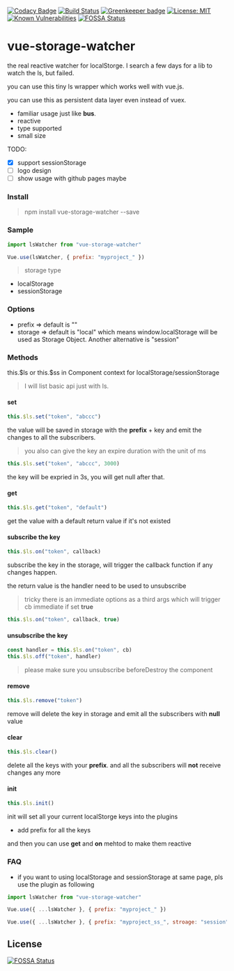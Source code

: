 [![Codacy Badge](https://api.codacy.com/project/badge/Grade/3b39774059a445f19dcccc5d5ba01a23)](https://app.codacy.com/app/dreambo8563/vue-storage-watcher?utm_source=github.com&utm_medium=referral&utm_content=dreambo8563/vue-storage-watcher&utm_campaign=Badge_Grade_Dashboard)
[![Build Status](https://travis-ci.com/dreambo8563/vue-storage-watcher.svg?branch=master)](https://travis-ci.com/dreambo8563/vue-storage-watcher) [![Greenkeeper badge](https://badges.greenkeeper.io/dreambo8563/vue-storage-watcher.svg)](https://greenkeeper.io/)
[![License: MIT](https://img.shields.io/badge/License-MIT-yellow.svg)](https://opensource.org/licenses/MIT)
[![Known Vulnerabilities](https://snyk.io/test/github/dreambo8563/vue-storage-watcher/badge.svg?targetFile=package.json)](https://snyk.io/test/github/dreambo8563/vue-storage-watcher?targetFile=package.json)
[![FOSSA Status](https://app.fossa.io/api/projects/git%2Bgithub.com%2Fdreambo8563%2Fvue-storage-watcher.svg?type=shield)](https://app.fossa.io/projects/git%2Bgithub.com%2Fdreambo8563%2Fvue-storage-watcher?ref=badge_shield)

# vue-storage-watcher

the real reactive watcher for localStorge.
I search a few days for a lib to watch the ls, but failed.

you can use this tiny ls wrapper which works well with vue.js.

you can use this as persistent data layer even instead of vuex.

- familiar usage just like **bus**.
- reactive
- type supported
- small size

TODO:

- [x] support sessionStorage
- [ ] logo design
- [ ] show usage with github pages maybe

### Install

> npm install vue-storage-watcher --save

### Sample

```js
import lsWatcher from "vue-storage-watcher"

Vue.use(lsWatcher, { prefix: "myproject_" })
```

> storage type

- localStorage
- sessionStorage

### Options

- prefix => default is ""
- storage => default is "local" which means window.localStorage will be used as Storage Object. Another alternative is "session"

### Methods

this.\$ls or this.\$ss in Component context for localStorage/sessionStorage

> I will list basic api just with ls.

#### set

```js
this.$ls.set("token", "abccc")
```

the value will be saved in storage with the **prefix** + key
and emit the changes to all the subscribers.

> you also can give the key an expire duration with the unit of ms

```js
this.$ls.set("token", "abccc", 3000)
```

the key will be expried in 3s, you will get null after that.

#### get

```js
this.$ls.get("token", "default")
```

get the value with a default return value if it's not existed

#### subscribe the key

```js
this.$ls.on("token", callback)
```

subscribe the key in the storage, will trigger the callback function if any changes happen.

the return value is the handler need to be used to unsubscribe

> tricky
> there is an immediate options as a third args which will trigger cb immediate if set **true**

```js
this.$ls.on("token", callback, true)
```

#### unsubscribe the key

```js
const handler = this.$ls.on("token", cb)
this.$ls.off("token", handler)
```

> please make sure you unsubscribe beforeDestroy the component

#### remove

```js
this.$ls.remove("token")
```

remove will delete the key in storage and emit all the subscribers with **null** value

#### clear

```js
this.$ls.clear()
```

delete all the keys with your **prefix**. and all the subscribers will **not** receive changes any more

#### init

```js
this.$ls.init()
```

init will set all your current localStorge keys into the plugins

- add prefix for all the keys

and then you can use **get** and **on** mehtod to make them reactive

### FAQ

- if you want to using localStorage and sessionStorage at same page, pls use the plugin as following

```js
import lsWatcher from "vue-storage-watcher"

Vue.use({ ...lsWatcher }, { prefix: "myproject_" })

Vue.use({ ...lsWatcher }, { prefix: "myproject_ss_", stroage: "session" })
```


## License
[![FOSSA Status](https://app.fossa.io/api/projects/git%2Bgithub.com%2Fdreambo8563%2Fvue-storage-watcher.svg?type=large)](https://app.fossa.io/projects/git%2Bgithub.com%2Fdreambo8563%2Fvue-storage-watcher?ref=badge_large)

